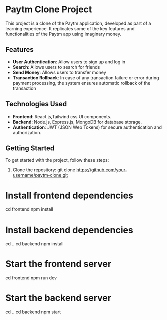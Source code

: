 # Paytm Clone Project

This project is a clone of the Paytm application, developed as part of a learning experience. It replicates some of the key features and functionalities of the Paytm app using imaginary money.

## Features

- **User Authentication**: Allow users to sign up and log in
- **Search**: Allows users to search for friends
- **Send Money**: Allows users to transfer money
- **Transaction Rollback**: In case of any transaction failure or error during payment processing, the system ensures automatic rollback of the transaction

  
## Technologies Used

- **Frontend**: React.js,Tailwind css UI components.
- **Backend**: Node.js, Express.js, MongoDB for database storage.
- **Authentication**: JWT (JSON Web Tokens) for secure authentication and authorization.

## Getting Started

To get started with the project, follow these steps:

1. Clone the repository: git clone https://github.com/your-username/paytm-clone.git

# Install frontend dependencies
cd frontend
npm install

# Install backend dependencies
cd ..
cd backend
npm install

# Start the frontend server
cd frontend
npm run dev

# Start the backend server
cd ..
cd backend
npm start

